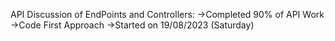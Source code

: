 API Discussion of EndPoints and Controllers:
->Completed 90% of API Work
->Code First Approach
->Started on 19/08/2023 (Saturday)

